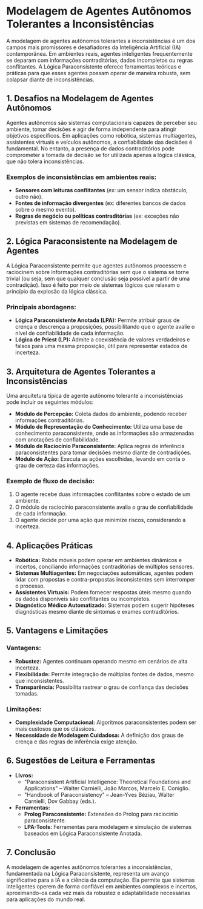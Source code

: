 
# Modelagem de Agentes Autônomos Tolerantes a Inconsistências

A modelagem de agentes autônomos tolerantes a inconsistências é um dos campos mais promissores e desafiadores da Inteligência Artificial (IA) contemporânea. Em ambientes reais, agentes inteligentes frequentemente se deparam com informações contraditórias, dados incompletos ou regras conflitantes. A Lógica Paraconsistente oferece ferramentas teóricas e práticas para que esses agentes possam operar de maneira robusta, sem colapsar diante de inconsistências.

## 1. **Desafios na Modelagem de Agentes Autônomos**

Agentes autônomos são sistemas computacionais capazes de perceber seu ambiente, tomar decisões e agir de forma independente para atingir objetivos específicos. Em aplicações como robótica, sistemas multiagentes, assistentes virtuais e veículos autônomos, a confiabilidade das decisões é fundamental. No entanto, a presença de dados contraditórios pode comprometer a tomada de decisão se for utilizada apenas a lógica clássica, que não tolera inconsistências.

### Exemplos de inconsistências em ambientes reais:
- **Sensores com leituras conflitantes** (ex: um sensor indica obstáculo, outro não).
- **Fontes de informação divergentes** (ex: diferentes bancos de dados sobre o mesmo evento).
- **Regras de negócio ou políticas contraditórias** (ex: exceções não previstas em sistemas de recomendação).

## 2. **Lógica Paraconsistente na Modelagem de Agentes**

A Lógica Paraconsistente permite que agentes autônomos processem e raciocinem sobre informações contraditórias sem que o sistema se torne trivial (ou seja, sem que qualquer conclusão seja possível a partir de uma contradição). Isso é feito por meio de sistemas lógicos que relaxam o princípio da explosão da lógica clássica.

### Principais abordagens:
- **Lógica Paraconsistente Anotada (LPA):** Permite atribuir graus de crença e descrença a proposições, possibilitando que o agente avalie o nível de confiabilidade de cada informação.
- **Lógica de Priest (LP):** Admite a coexistência de valores verdadeiros e falsos para uma mesma proposição, útil para representar estados de incerteza.

## 3. **Arquitetura de Agentes Tolerantes a Inconsistências**

Uma arquitetura típica de agente autônomo tolerante a inconsistências pode incluir os seguintes módulos:

- **Módulo de Percepção:** Coleta dados do ambiente, podendo receber informações contraditórias.
- **Módulo de Representação do Conhecimento:** Utiliza uma base de conhecimento paraconsistente, onde as informações são armazenadas com anotações de confiabilidade.
- **Módulo de Raciocínio Paraconsistente:** Aplica regras de inferência paraconsistentes para tomar decisões mesmo diante de contradições.
- **Módulo de Ação:** Executa as ações escolhidas, levando em conta o grau de certeza das informações.

### Exemplo de fluxo de decisão:
1. O agente recebe duas informações conflitantes sobre o estado de um ambiente.
2. O módulo de raciocínio paraconsistente avalia o grau de confiabilidade de cada informação.
3. O agente decide por uma ação que minimize riscos, considerando a incerteza.

## 4. **Aplicações Práticas**

- **Robótica:** Robôs móveis podem operar em ambientes dinâmicos e incertos, conciliando informações contraditórias de múltiplos sensores.
- **Sistemas Multiagentes:** Em negociações automáticas, agentes podem lidar com propostas e contra-propostas inconsistentes sem interromper o processo.
- **Assistentes Virtuais:** Podem fornecer respostas úteis mesmo quando os dados disponíveis são conflitantes ou incompletos.
- **Diagnóstico Médico Automatizado:** Sistemas podem sugerir hipóteses diagnósticas mesmo diante de sintomas e exames contraditórios.

## 5. **Vantagens e Limitações**

### Vantagens:
- **Robustez:** Agentes continuam operando mesmo em cenários de alta incerteza.
- **Flexibilidade:** Permite integração de múltiplas fontes de dados, mesmo que inconsistentes.
- **Transparência:** Possibilita rastrear o grau de confiança das decisões tomadas.

### Limitações:
- **Complexidade Computacional:** Algoritmos paraconsistentes podem ser mais custosos que os clássicos.
- **Necessidade de Modelagem Cuidadosa:** A definição dos graus de crença e das regras de inferência exige atenção.

## 6. **Sugestões de Leitura e Ferramentas**

- **Livros:**
  - "Paraconsistent Artificial Intelligence: Theoretical Foundations and Applications" – Walter Carnielli, João Marcos, Marcelo E. Coniglio.
  - "Handbook of Paraconsistency" – Jean-Yves Béziau, Walter Carnielli, Dov Gabbay (eds.).
- **Ferramentas:**
  - **Prolog Paraconsistente:** Extensões do Prolog para raciocínio paraconsistente.
  - **LPA-Tools:** Ferramentas para modelagem e simulação de sistemas baseados em Lógica Paraconsistente Anotada.

## 7. **Conclusão**

A modelagem de agentes autônomos tolerantes a inconsistências, fundamentada na Lógica Paraconsistente, representa um avanço significativo para a IA e a ciência da computação. Ela permite que sistemas inteligentes operem de forma confiável em ambientes complexos e incertos, aproximando-os cada vez mais da robustez e adaptabilidade necessárias para aplicações do mundo real.


